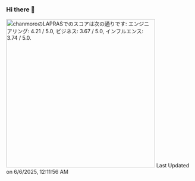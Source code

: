 ### Hi there 👋


<!--START_SECTION:lapras-card-->
<p ><a href="https://lapras.com/public/chanmoro" target="_blank" rel="noopener noreferrer"><img alt="chanmoroのLAPRASでのスコアは次の通りです: エンジニアリング: 4.21 / 5.0, ビジネス: 3.67 / 5.0, インフルエンス: 3.74 / 5.0." src="https://lapras-card-generator.vercel.app/api/svg?e=4.21&b=3.67&i=3.74&b1=%23020E27&b2=%230E5593&i1=%23030E21&i2=%231688BF&l=ja" width="400" ></a>  
Last Updated on 6/6/2025, 12:11:56 AM</p>
<!--END_SECTION:lapras-card-->
